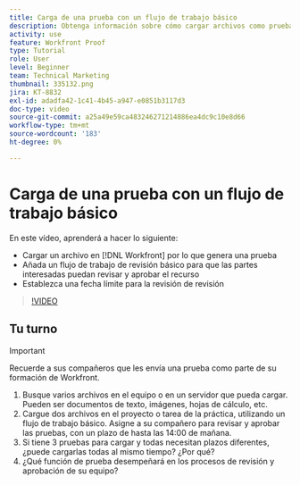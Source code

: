 ```yaml
---
title: Carga de una prueba con un flujo de trabajo básico
description: Obtenga información sobre cómo cargar archivos como pruebas, añadir un flujo de trabajo de prueba básico para la revisión y aprobación de las partes interesadas y establecer plazos para la revisión de pruebas en [!DNL Workfront].
activity: use
feature: Workfront Proof
type: Tutorial
role: User
level: Beginner
team: Technical Marketing
thumbnail: 335132.png
jira: KT-8832
exl-id: adadfa42-1c41-4b45-a947-e0851b3117d3
doc-type: video
source-git-commit: a25a49e59ca483246271214886ea4dc9c10e8d66
workflow-type: tm+mt
source-wordcount: '183'
ht-degree: 0%

---
```


# Carga de una prueba con un flujo de trabajo básico

En este vídeo, aprenderá a hacer lo siguiente:

* Cargar un archivo en [!DNL Workfront] por lo que genera una prueba
* Añada un flujo de trabajo de revisión básico para que las partes interesadas puedan revisar y aprobar el recurso
* Establezca una fecha límite para la revisión de revisión

>[!VIDEO](https://video.tv.adobe.com/v/335132/?quality=12&learn=on)

## Tu turno

>[!IMPORTANT]
>
>Recuerde a sus compañeros que les envía una prueba como parte de su formación de Workfront.


1. Busque varios archivos en el equipo o en un servidor que pueda cargar. Pueden ser documentos de texto, imágenes, hojas de cálculo, etc.
1. Cargue dos archivos en el proyecto o tarea de la práctica, utilizando un flujo de trabajo básico. Asigne a su compañero para revisar y aprobar las pruebas, con un plazo de hasta las 14:00 de mañana.
1. Si tiene 3 pruebas para cargar y todas necesitan plazos diferentes, ¿puede cargarlas todas al mismo tiempo? ¿Por qué?
1. ¿Qué función de prueba desempeñará en los procesos de revisión y aprobación de su equipo?

<!--
## Learn more
* Supported proofing file types
* Configure a proof
-->

<!--
## Guides
* Plan a basic workflow worksheet
* Upload proofs in Workfront
-->
